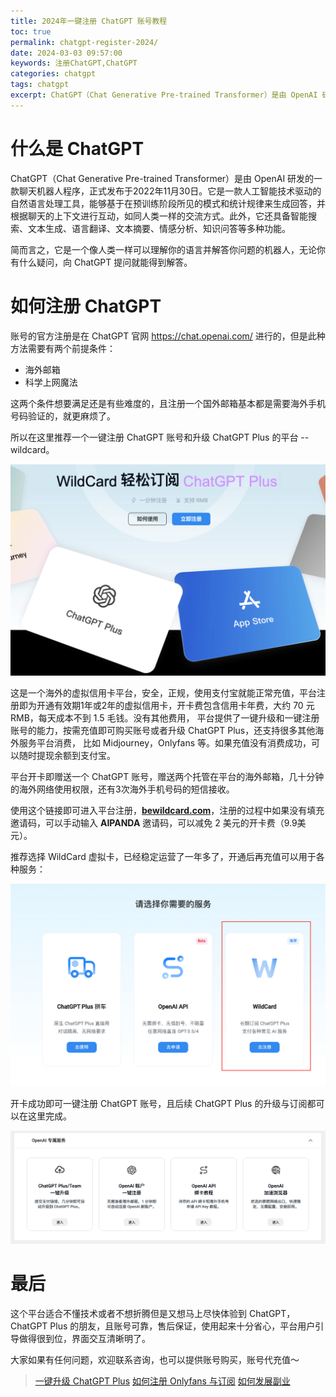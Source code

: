 ```yaml
---
title: 2024年一键注册 ChatGPT 账号教程
toc: true
permalink: chatgpt-register-2024/
date: 2024-03-03 09:57:00
keywords: 注册ChatGPT,ChatGPT
categories: chatgpt
tags: chatgpt
excerpt: ChatGPT（Chat Generative Pre-trained Transformer）是由 OpenAI 研发的一款聊天机器人程序，正式发布于2022年11月30日。它是一款人工智能技术驱动的自然语言处理工具，能够基于在预训练阶段所见的模式和统计规律来生成回答，并根据聊天的上下文进行互动，如同人类一样的交流方式。此外，它还具备智能搜索、文本生成、语言翻译、文本摘要、情感分析、知识问答等多种功能。
---
```


# 什么是 ChatGPT

ChatGPT（Chat Generative Pre-trained Transformer）是由 OpenAI 研发的一款聊天机器人程序，正式发布于2022年11月30日。它是一款人工智能技术驱动的自然语言处理工具，能够基于在预训练阶段所见的模式和统计规律来生成回答，并根据聊天的上下文进行互动，如同人类一样的交流方式。此外，它还具备智能搜索、文本生成、语言翻译、文本摘要、情感分析、知识问答等多种功能。

简而言之，它是一个像人类一样可以理解你的语言并解答你问题的机器人，无论你有什么疑问，向 ChatGPT 提问就能得到解答。

# 如何注册 ChatGPT

账号的官方注册是在 ChatGPT 官网 https://chat.openai.com/ 进行的，但是此种方法需要有两个前提条件：

- 海外邮箱
- 科学上网魔法

这两个条件想要满足还是有些难度的，且注册一个国外邮箱基本都是需要海外手机号码验证的，就更麻烦了。

所以在这里推荐一个一键注册 ChatGPT 账号和升级 ChatGPT Plus 的平台 -- wildcard。

![](/img/chatgpt-register-2024.assets/1.png)

这是一个海外的虚拟信用卡平台，安全，正规，使用支付宝就能正常充值，平台注册即为开通有效期1年或2年的虚拟信用卡，开卡费包含信用卡年费，大约 70 元 RMB，每天成本不到 1.5 毛钱。没有其他费用， 平台提供了一键升级和一键注册账号的能力，按需充值即可购买账号或者升级  ChatGPT Plus，还支持很多其他海外服务平台消费， 比如 Midjourney，Onlyfans 等。如果充值没有消费成功，可以随时提现余额到支付宝。

平台开卡即赠送一个 ChatGPT 账号，赠送两个托管在平台的海外邮箱，几十分钟的海外网络使用权限，还有3次海外手机号码的短信接收。

使用这个链接即可进入平台注册，[**bewildcard.com**](https://bewildcard.com/i/AIPANDA)，注册的过程中如果没有填充邀请码，可以手动输入 **AIPANDA** 邀请码，可以减免 2 美元的开卡费（9.9美元）。

推荐选择  WildCard 虚拟卡，已经稳定运营了一年多了，开通后再充值可以用于各种服务：

![](/img/chatgpt-register-2024.assets/3.PNG)

开卡成功即可一键注册 ChatGPT 账号，且后续 ChatGPT Plus 的升级与订阅都可以在这里完成。

![](/img/chatgpt-register-2024.assets/2.png)

# 最后

这个平台适合不懂技术或者不想折腾但是又想马上尽快体验到 ChatGPT，ChatGPT Plus 的朋友，且账号可靠，售后保证，使用起来十分省心，平台用户引导做得很到位，界面交互清晰明了。

大家如果有任何问题，欢迎联系咨询，也可以提供账号购买，账号代充值～

> [一键升级 ChatGPT Plus](/upgrude-chatgpt-plus-2024/)
> [如何注册 Onlyfans 与订阅](/how-to-useonlyfans/)
> [如何发展副业](/how-to-have-side-job/)